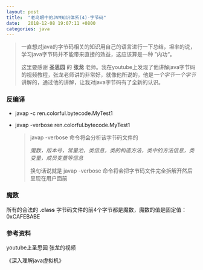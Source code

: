 ```yaml
---
layout: post
title:  "老鸟眼中的JVM知识体系(4)-字节码"
date:	2018-12-08 19:07:11 +0800
categories: java
---
```


> 一直想对java的字节码相关的知识用自己的语言进行一下总结，坦率的说，学习java字节码并不能带来直接的效益，这应该算是一种 ”内功“。
>
> 这里要感谢 **圣思园** 的 **张龙** 老师。我在youtube上发现了他讲解java字节码的视频教程，张龙老师讲的非常好，就像他所说的，他是*一个字节一个字节* 讲解的，通过他的讲解，让我对java字节码有了全新的认识。



### 反编译

* javap -c ren.colorful.bytecode.MyTest1

* javap -verbose ren.colorful.bytecode.MyTest1

  > javap -verbose 命令将会分析该字节码文件的 
  >
  > *魔数，版本号，常量池，类信息，类的构造方法，类中的方法信息，类变量，成员变量等信息*
  >
  > 换句话说就是 javap -verbose 命令将会把字节码文件完全拆解开然后呈现在用户面前



### 魔数

所有的合法的 **.class** 字节码文件的前4个字节都是魔数，魔数的值是固定值：0xCAFEBABE



### 参考资料

youtube上圣思园 张龙的视频

《深入理解java虚拟机》